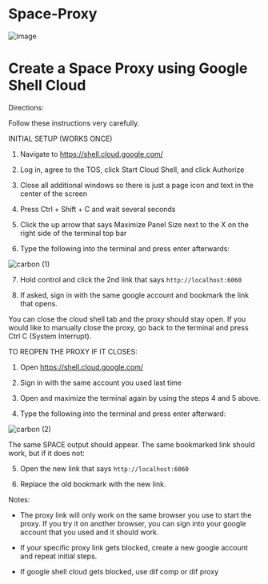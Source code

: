 # Space-Proxy

![image](https://github.com/user-attachments/assets/e567d702-803b-4f58-aad1-aadccb2738ac)

# Create a Space Proxy using Google Shell Cloud

Directions:

Follow these instructions very carefully.

INITIAL SETUP (WORKS ONCE)

1. Navigate to https://shell.cloud.google.com/

2. Log in, agree to the TOS, click Start Cloud Shell, and click Authorize

3. Close all additional windows so there is just a page icon and text in the center of the screen

4. Press Ctrl + Shift + C and wait several seconds

5. Click the up arrow that says Maximize Panel Size next to the X on the right side of the terminal top bar

6. Type the following into the terminal and press enter afterwards:

![carbon (1)](https://github.com/user-attachments/assets/1e1dc506-a0cf-4ad7-bd07-98c6596b769d)


7. Hold control and click the 2nd link that says `http://localhost:6060`

8. If asked, sign in with the same google account and bookmark the link that opens. 

 

You can close the cloud shell tab and the proxy should stay open. If you would like to manually close the proxy, go back to the terminal and press Ctrl C (System Interrupt).

 

 

 

 

 

TO REOPEN THE PROXY IF IT CLOSES:

1. Open https://shell.cloud.google.com/

2. Sign in with the same account you used last time

3. Open and maximize the terminal again by using the steps 4 and 5 above.

4. Type the following into the terminal and press enter afterward:

![carbon (2)](https://github.com/user-attachments/assets/16c643b8-3e71-471f-84ff-172926144208)


The same SPACE output should appear. The same bookmarked link should work, but if it does not:

5. Open the new link that says `http://localhost:6060`

6. Replace the old bookmark with the new link.

 



Notes:

- The proxy link will only work on the same browser you use to start the proxy. If you try it on another browser, you can sign into your google account that you used and it should work.

- If your specific proxy link gets blocked, create a new google account and repeat initial steps.

- If google shell cloud gets blocked, use dif comp or dif proxy
